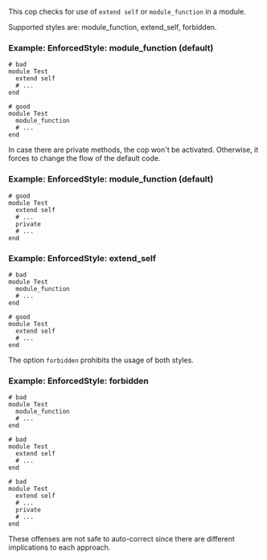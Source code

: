 This cop checks for use of `extend self` or `module_function` in a
module.

Supported styles are: module_function, extend_self, forbidden.

### Example: EnforcedStyle: module_function (default)
    # bad
    module Test
      extend self
      # ...
    end

    # good
    module Test
      module_function
      # ...
    end

In case there are private methods, the cop won't be activated.
Otherwise, it forces to change the flow of the default code.

### Example: EnforcedStyle: module_function (default)
    # good
    module Test
      extend self
      # ...
      private
      # ...
    end

### Example: EnforcedStyle: extend_self
    # bad
    module Test
      module_function
      # ...
    end

    # good
    module Test
      extend self
      # ...
    end

The option `forbidden` prohibits the usage of both styles.

### Example: EnforcedStyle: forbidden
    # bad
    module Test
      module_function
      # ...
    end

    # bad
    module Test
      extend self
      # ...
    end

    # bad
    module Test
      extend self
      # ...
      private
      # ...
    end

These offenses are not safe to auto-correct since there are different
implications to each approach.